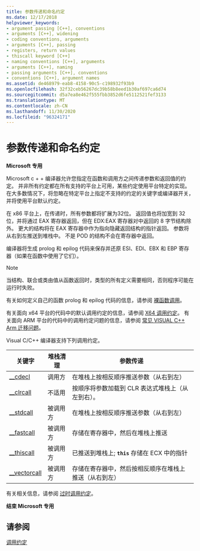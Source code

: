 ```yaml
---
title: 参数传递和命名约定
ms.date: 12/17/2018
helpviewer_keywords:
- argument passing [C++], conventions
- arguments [C++], widening
- coding conventions, arguments
- arguments [C++], passing
- registers, return values
- thiscall keyword [C++]
- naming conventions [C++], arguments
- arguments [C++], naming
- passing arguments [C++], conventions
- conventions [C++], argument names
ms.assetid: de468979-eab8-4158-90c5-c198932f93b9
ms.openlocfilehash: 32f32ceb56267dc39b58b8eed1b30af697ca6d74
ms.sourcegitcommit: d5a7ea8e462f555fbb3852d6fe5112521fef3133
ms.translationtype: MT
ms.contentlocale: zh-CN
ms.lasthandoff: 11/30/2020
ms.locfileid: "96324171"
---
```

# <a name="argument-passing-and-naming-conventions"></a>参数传递和命名约定

**Microsoft 专用**

Microsoft c + + 编译器允许您指定在函数和调用方之间传递参数和返回值的约定。 并非所有约定都在所有支持的平台上可用，某些约定使用平台特定的实现。 在大多数情况下，将忽略在特定平台上指定不支持的约定的关键字或编译器开关，并将使用平台默认约定。

在 x86 平台上，在传递时，所有参数都将扩展为32位。 返回值也将加宽到 32 位，并将通过 EAX 寄存器返回，但在 EDX:EAX 寄存器对中返回的 8 字节结构除外。 更大的结构将在 EAX 寄存器中作为指向隐藏返回结构的指针返回。 参数将从右到左推送到堆栈中。 不是 POD 的结构不会在寄存器中返回。

编译器将生成 prolog 和 epilog 代码来保存并还原 ESI、EDI、EBX 和 EBP 寄存器（如果在函数中使用了它们）。

> [!NOTE]
> 当结构、联合或类由值从函数返回时，类型的所有定义需要相同，否则程序可能在运行时失败。

有关如何定义自己的函数 prolog 和 epilog 代码的信息，请参阅 [裸函数调用](../cpp/naked-function-calls.md)。

有关面向 x64 平台的代码中的默认调用约定的信息，请参阅 [X64 调用约定](../build/x64-calling-convention.md)。 有关面向 ARM 平台的代码中的调用约定问题的信息，请参阅 [常见 VISUAL C++ Arm 迁移问题](../build/common-visual-cpp-arm-migration-issues.md)。

Visual C/C++ 编译器支持下列调用约定。

|关键字|堆栈清理|参数传递|
|-------------|-------------------|-----------------------|
|[__cdecl](../cpp/cdecl.md)|调用方|在堆栈上按相反顺序推送参数（从右到左）|
|[__clrcall](../cpp/clrcall.md)|不适用|按顺序将参数加载到 CLR 表达式堆栈上（从左到右）。|
|[__stdcall](../cpp/stdcall.md)|被调用方|在堆栈上按相反顺序推送参数（从右到左）|
|[__fastcall](../cpp/fastcall.md)|被调用方|存储在寄存器中，然后在堆栈上推送|
|[__thiscall](../cpp/thiscall.md)|被调用方|已推送到堆栈上; **`this`** 存储在 ECX 中的指针|
|[__vectorcall](../cpp/vectorcall.md)|被调用方|存储在寄存器中，然后按相反顺序在堆栈上推送（从右到左）|

有关相关信息，请参阅 [过时调用约定](../cpp/obsolete-calling-conventions.md)。

**结束 Microsoft 专用**

## <a name="see-also"></a>请参阅

[调用约定](../cpp/calling-conventions.md)
